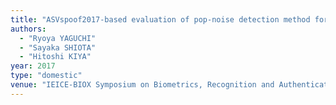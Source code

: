 ```yaml
---
title: "ASVspoof2017-based evaluation of pop-noise detection method for voice liveness detection"
authors:
  - "Ryoya YAGUCHI"
  - "Sayaka SHIOTA"
  - "Hitoshi KIYA"
year: 2017
type: "domestic"
venue: "IEICE-BIOX Symposium on Biometrics, Recognition and Authentication, pp. S2-16, 東京都江東区, 2017-11-13."
---
```


